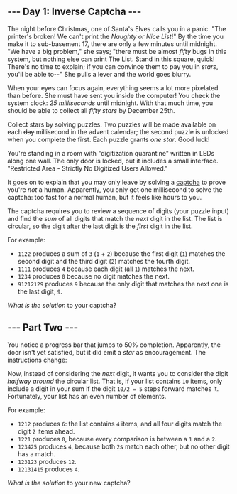 ## \--- Day 1: Inverse Captcha ---

The night before Christmas, one of Santa's Elves calls you in a panic.
"The printer's broken\! We can't print the *Naughty or Nice List*\!" By
the time you make it to sub-basement 17, there are only a few minutes
until midnight. "We have a big problem," she says; "there must be almost
*fifty* bugs in this system, but nothing else can print The List. Stand
in this square, quick\! There's no time to explain; if you can convince
them to pay you in *stars*, you'll be able to--" She pulls a lever and
the world goes blurry.

When your eyes can focus again, everything seems a lot more pixelated
than before. She must have sent you inside the computer\! You check the
system clock: *25 milliseconds* until midnight. With that much time, you
should be able to collect all *fifty stars* by December 25th.

Collect stars by solving puzzles. Two puzzles will be made available on
each ~~day~~ millisecond in the advent calendar; the second puzzle is
unlocked when you complete the first. Each puzzle grants *one star*.
Good luck\!

You're standing in a room with "digitization quarantine" written in LEDs
along one wall. The only door is locked, but it includes a small
interface. "Restricted Area - Strictly No Digitized Users Allowed."

It goes on to explain that you may only leave by solving a
[captcha](https://en.wikipedia.org/wiki/CAPTCHA) to prove you're *not* a
human. Apparently, you only get one millisecond to solve the captcha:
too fast for a normal human, but it feels like hours to you.

The captcha requires you to review a sequence of digits (your puzzle
input) and find the *sum* of all digits that match the *next* digit in
the list. The list is circular, so the digit after the last digit is the
*first* digit in the list.

For example:

  - `1122` produces a sum of `3` (`1` + `2`) because the first digit
    (`1`) matches the second digit and the third digit (`2`) matches the
    fourth digit.
  - `1111` produces `4` because each digit (all `1`) matches the next.
  - `1234` produces `0` because no digit matches the next.
  - `91212129` produces `9` because the only digit that matches the next
    one is the last digit, `9`.

*What is the solution* to your captcha?


## \--- Part Two ---

You notice a progress bar that jumps to 50% completion. Apparently, the
door isn't yet satisfied, but it did emit a *star* as encouragement. The
instructions change:

Now, instead of considering the *next* digit, it wants you to consider
the digit *halfway around* the circular list. That is, if your list
contains `10` items, only include a digit in your sum if the digit `10/2
= 5` steps forward matches it. Fortunately, your list has an even number
of elements.

For example:

  - `1212` produces `6`: the list contains `4` items, and all four
    digits match the digit `2` items ahead.
  - `1221` produces `0`, because every comparison is between a `1` and a
    `2`.
  - `123425` produces `4`, because both `2`s match each other, but no
    other digit has a match.
  - `123123` produces `12`.
  - `12131415` produces `4`.

*What is the solution* to your new captcha?

